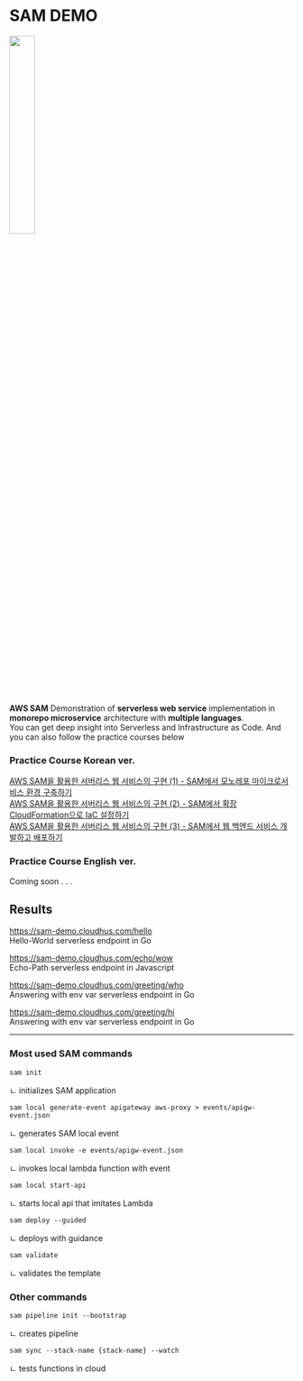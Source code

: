 # SAM DEMO
<img src="https://user-images.githubusercontent.com/108582413/230770258-1e70e047-d7a7-4362-aefb-d529d8654d8d.png" width="30%">

**AWS SAM** Demonstration of **serverless web service** implementation in **monorepo microservice** architecture with **multiple languages**.<br>
You can get deep insight into Serverless and Infrastructure as Code. And you can also follow the practice courses below<br>

### Practice Course Korean ver.
[AWS SAM을 활용한 서버리스 웹 서비스의 구현 (1) - SAM에서 모노레포 마이크로서비스 환경 구축하기](https://medium.com/@lifthus531/aws-sam을-활용한-서버리스-웹-서비스의-구현-1-4fa3e44c99f8)<br>
[AWS SAM을 활용한 서버리스 웹 서비스의 구현 (2) - SAM에서 확장 CloudFormation으로 IaC 설정하기](https://medium.com/@lifthus531/aws-sam을-활용한-서버리스-웹-서비스의-구현-2-5874bab4badd)<br>
[AWS SAM을 활용한 서버리스 웹 서비스의 구현 (3) - SAM에서 웹 백엔드 서비스 개발하고 배포하기](https://medium.com/@lifthus531/aws-sam을-활용한-서버리스-웹-서비스의-구현-3-3718c0af556e)<br>

### Practice Course English ver.
Coming soon . . .

## Results

https://sam-demo.cloudhus.com/hello<br>
Hello-World serverless endpoint in Go

https://sam-demo.cloudhus.com/echo/wow<br>
Echo-Path serverless endpoint in Javascript

https://sam-demo.cloudhus.com/greeting/who<br>
Answering with env var serverless endpoint in Go

https://sam-demo.cloudhus.com/greeting/hi<br>
Answering with env var serverless endpoint in Go

<hr>

### Most used SAM commands
```
sam init 
```
ㄴ initializes SAM application

```
sam local generate-event apigateway aws-proxy > events/apigw-event.json
```
ㄴ generates SAM local event

```
sam local invoke -e events/apigw-event.json
```
ㄴ invokes local lambda function with event
```
sam local start-api
```
ㄴ starts local api that imitates Lambda
```
sam deploy --guided
```
ㄴ deploys with guidance
```
sam validate
```
ㄴ validates the template


### Other commands
```
sam pipeline init --bootstrap
```
ㄴ creates pipeline
```
sam sync --stack-name {stack-name} --watch
```
ㄴ tests functions in cloud

